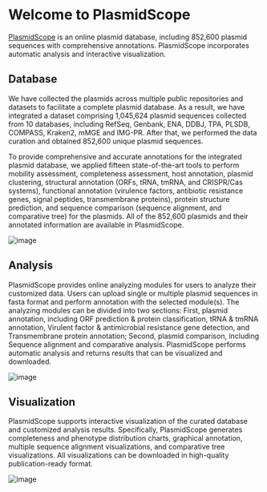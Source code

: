 # Welcome to PlasmidScope

[PlasmidScope](https://plasmid.deepomics.org/) is an online plasmid database, including 852,600 plasmid sequences with comprehensive annotations. PlasmidScope incorporates automatic analysis and interactive visualization.

## Database

We have collected the plasmids across multiple public repositories and datasets to facilitate a complete plasmid database. As a result, we have integrated a dataset comprising 1,045,624 plasmid sequences collected from 10 databases, including RefSeq, Genbank, ENA, DDBJ, TPA, PLSDB, COMPASS, Kraken2, mMGE and IMG-PR. After that, we performed the data curation and obtained 852,600 unique plasmid sequences.

To provide comprehensive and accurate annotations for the integrated plasmid database, we applied fifteen state-of-the-art tools to perform mobility assessment, completeness assessment, host annotation, plasmid clustering, structural annotation (ORFs, tRNA, tmRNA, and CRISPR/Cas systems), functional annotation (virulence factors, antibiotic resistance genes, signal peptides, transmembrane proteins), protein structure prediction, and sequence comparison (sequence alignment, and comparative tree) for the plasmids. All of the 852,600 plasmids and their annotated information are available in PlasmidScope.

![image](/Figures/Plasmid_database.PNG)

## Analysis
PlasmidScope provides online analyzing modules for users to analyze their customized data. Users can upload single or multiple plasmid sequences in fasta format and perform annotation with the selected module(s). The analyzing modules can be divided into two sections: First, plasmid annotation, including ORF prediction & protein classification, tRNA & tmRNA annotation, Virulent factor & antimicrobial resistance gene detection, and Transmembrane protein annotation; Second, plasmid comparison, including Sequence alignment and comparative analysis. PlasmidScope performs automatic analysis and returns results that can be visualized and downloaded.

![image](/Figures/Plasmid_analysis.PNG)

## Visualization

PlasmidScope supports interactive visualization of the curated database and customized analysis results. Specifically, PlasmidScope generates completeness and phenotype distribution charts, graphical annotation, multiple sequence alignment visualizations, and comparative tree visualizations. All visualizations can be downloaded in high-quality publication-ready format.  

![image](/Figures/Plasmid_visualization.PNG)

